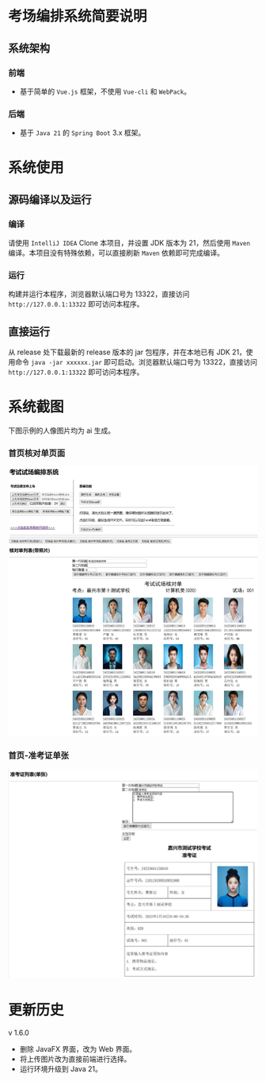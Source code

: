 # 考场编排系统简要说明
## 系统架构
### 前端
- 基于简单的 `Vue.js` 框架，不使用 `Vue-cli` 和 `WebPack`。
### 后端
- 基于 `Java 21` 的 `Spring Boot` 3.x 框架。
# 系统使用
## 源码编译以及运行
### 编译
请使用 `IntelliJ IDEA` Clone 本项目，并设置 JDK 版本为 21，然后使用 `Maven` 编译。本项目没有特殊依赖，可以直接刷新 `Maven` 依赖即可完成编译。
### 运行
构建并运行本程序，浏览器默认端口号为 13322，直接访问 `http://127.0.0.1:13322` 即可访问本程序。
## 直接运行
从 release 处下载最新的 release 版本的 jar 包程序，并在本地已有 JDK 21，使用命令 `java -jar xxxxxx.jar` 即可启动。浏览器默认端口号为 13322，直接访问 `http://127.0.0.1:13322` 即可访问本程序。
# 系统截图
下图示例的人像图片均为 ai 生成。
### 首页核对单页面
![首页图片-核对单.jpg](img/首页图片-核对单.jpg)
### 首页-准考证单张
![首页-准考证单张-1.jpg](img/首页-准考证单张-1.jpg)

# 更新历史
v 1.6.0
- 删除 JavaFX 界面，改为 Web 界面。
- 将上传图片改为直接前端进行选择。
- 运行环境升级到 Java 21。